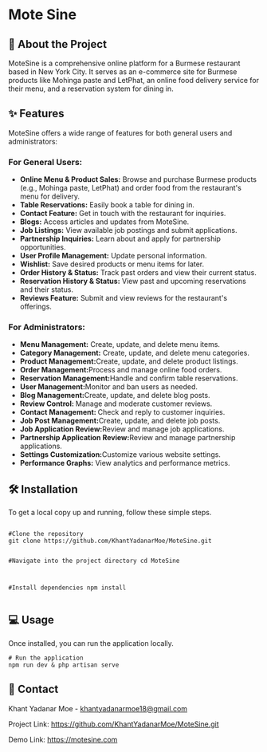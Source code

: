 <h1>Mote Sine</h1>

<h2>🚀 About the Project</h2>
<p>MoteSine is a comprehensive online platform for a Burmese restaurant based in New York City. It serves as an e-commerce site for Burmese products like Mohinga paste and LetPhat, an online food delivery service for their menu, and a reservation system for dining in.</p>

<h2>✨ Features</h2>
<p>MoteSine offers a wide range of features for both general users and administrators:</p>
<h3>For General Users:</h3>
<ul>
    <li><strong>Online Menu & Product Sales:</strong> Browse and purchase Burmese products (e.g., Mohinga paste, LetPhat) and order food from the restaurant's menu for delivery.</li>
    <li><strong>Table Reservations:</strong> Easily book a table for dining in.</li>
    <li><strong>Contact Feature:</strong> Get in touch with the restaurant for inquiries.</li>
    <li><strong>Blogs:</strong> Access articles and updates from MoteSine.</li>
    <li><strong>Job Listings:</strong> View available job postings and submit applications.</li>
    <li><strong>Partnership Inquiries:</strong> Learn about and apply for partnership opportunities.</li>
    <li><strong>User Profile Management:</strong> Update personal information.</li>
    <li><strong>Wishlist:</strong> Save desired products or menu items for later.</li>
    <li><strong>Order History & Status:</strong> Track past orders and view their current status.</li>
    <li><strong>Reservation History & Status:</strong> View past and upcoming reservations and their status.</li>
    <li><strong>Reviews Feature:</strong> Submit and view reviews for the restaurant's offerings.</li>
</ul>
<h3>For Administrators:</h3>
<ul>
    <li><strong>Menu Management:</strong> Create, update, and delete menu items.</li>
    <li><strong>Category Management:</strong> Create, update, and delete menu categories.</li>
    <li><strong>Product Management:</strong>Create, update, and delete product listings.</li>
    <li><strong>Order Management:</strong>Process and manage online food orders.</li>
    <li><strong>Reservation Management:</strong>Handle and confirm table reservations.</li>
    <li><strong>User Management:</strong>Monitor and ban users as needed.</li>
    <li><strong>Blog Management:</strong>Create, update, and delete blog posts.</li>
    <li><strong>Review Control: </strong>Manage and moderate customer reviews.</li>
    <li><strong>Contact Management: </strong>Check and reply to customer inquiries.</li>
    <li><strong>Job Post Management:</strong>Create, update, and delete job posts.</li>
    <li><strong>Job Application Review:</strong>Review and manage job applications.</li>
    <li><strong>Partnership Application Review:</strong>Review and manage partnership applications.</li>
    <li><strong>Settings Customization:</strong>Customize various website settings.</li>
    <li><strong>Performance Graphs:</strong> View analytics and performance metrics.</li>
</ul>

<h2>🛠️ Installation</h2>
<p>To get a local copy up and running, follow these simple steps.</p>
<pre><code>
#Clone the repository
git clone https://github.com/KhantYadanarMoe/MoteSine.git

#Navigate into the project directory
cd MoteSine

#Install dependencies
npm install 
</code></pre>

<h2>💻 Usage</h2>
<p>Once installed, you can run the application locally.</p>
<pre><code># Run the application 
npm run dev & php artisan serve 
</code></pre>

<h2>📧 Contact</h2>
<p>Khant Yadanar Moe - <a href="mailto:your.email@example.com">khantyadanarmoe18@gmail.com</a></p>
<p>Project Link: <a href="https://github.com/KhantYadanarMoe/MoteSine.git" target="_blank" rel="noopener noreferrer">https://github.com/KhantYadanarMoe/MoteSine.git</a></p>
<p>Demo Link: <a href="https://motesine.com" target="_blank" rel="noopener noreferrer">https://motesine.com</a></p>

